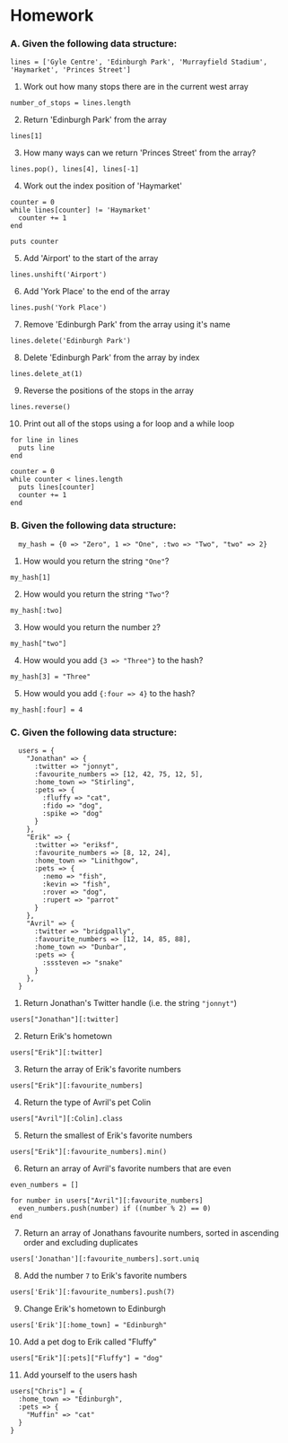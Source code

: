 # Homework

### A. Given the following data structure:

```
lines = ['Gyle Centre', 'Edinburgh Park', 'Murrayfield Stadium', 'Haymarket', 'Princes Street']
```

1. Work out how many stops there are in the current west array

```
number_of_stops = lines.length
```

2. Return 'Edinburgh Park' from the array

```
lines[1]
```

3. How many ways can we return 'Princes Street' from the array?

```
lines.pop(), lines[4], lines[-1]
```

4. Work out the index position of 'Haymarket' 

```
counter = 0
while lines[counter] != 'Haymarket'
  counter += 1
end

puts counter 
```

5. Add 'Airport' to the start of the array 

```
lines.unshift('Airport')
```

6. Add 'York Place' to the end of the array

```
lines.push('York Place')
```

7. Remove 'Edinburgh Park' from the array using it's name 

```
lines.delete('Edinburgh Park')
```

8. Delete 'Edinburgh Park' from the array by index

```
lines.delete_at(1)
```

9. Reverse the positions of the stops in the array

```
lines.reverse()
```

10. Print out all of the stops using a for loop and a while loop

```
for line in lines
  puts line
end

counter = 0
while counter < lines.length
  puts lines[counter]
  counter += 1
end
```

### B. Given the following data structure:

```
  my_hash = {0 => "Zero", 1 => "One", :two => "Two", "two" => 2}
```

1. How would you return the string `"One"`?

```
my_hash[1]
```

2. How would you return the string `"Two"`?

```
my_hash[:two]
```

3. How would you return the number `2`?

```
my_hash["two"]
```

4. How would you add `{3 => "Three"}` to the hash? 

```
my_hash[3] = "Three"
```

5. How would you add `{:four => 4}` to the hash? 

```
my_hash[:four] = 4
```


### C. Given the following data structure:

```
  users = {
    "Jonathan" => {
      :twitter => "jonnyt",
      :favourite_numbers => [12, 42, 75, 12, 5],
      :home_town => "Stirling",
      :pets => {
        :fluffy => "cat",
        :fido => "dog",
        :spike => "dog"
      }
    },
    "Erik" => {
      :twitter => "eriksf",
      :favourite_numbers => [8, 12, 24],
      :home_town => "Linithgow",
      :pets => {
        :nemo => "fish",
        :kevin => "fish",
        :rover => "dog",
        :rupert => "parrot"
      }
    },
    "Avril" => {
      :twitter => "bridgpally",
      :favourite_numbers => [12, 14, 85, 88],
      :home_town => "Dunbar",
      :pets => {
        :sssteven => "snake"
      }
    },
  }
```

1. Return Jonathan's Twitter handle (i.e. the string `"jonnyt"`)

```
users["Jonathan"][:twitter]
```

2. Return Erik's hometown 

```
users["Erik"][:twitter]
```

3. Return the array of Erik's favorite numbers

```
users["Erik"][:favourite_numbers]
```

4. Return the type of Avril's pet Colin

```
users["Avril"][:Colin].class
```

5. Return the smallest of Erik's favorite numbers

```
users["Erik"][:favourite_numbers].min()
```

6. Return an array of Avril's favorite numbers that are even 

```
even_numbers = []

for number in users["Avril"][:favourite_numbers]
  even_numbers.push(number) if ((number % 2) == 0)
end
```

7. Return an array of Jonathans favourite numbers, sorted in ascending order and excluding duplicates

```
users['Jonathan'][:favourite_numbers].sort.uniq
```

8. Add the number `7` to Erik's favorite numbers

```
users['Erik'][:favourite_numbers].push(7)
```

9. Change Erik's hometown to Edinburgh

```
users['Erik'][:home_town] = "Edinburgh"
```

10. Add a pet dog to Erik called "Fluffy"

```
users["Erik"][:pets]["Fluffy"] = "dog"
```

11. Add yourself to the users hash

```
users["Chris"] = {
  :home_town => "Edinburgh",
  :pets => {
    "Muffin" => "cat"
  }
}
```


